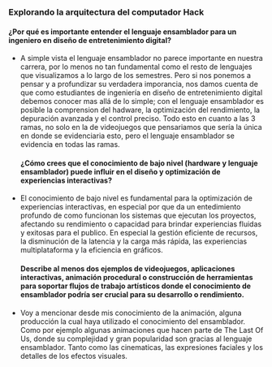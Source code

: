 ### Explorando la arquitectura del computador Hack ###

#### ¿Por qué es importante entender el lenguaje ensamblador para un ingeniero en diseño de entretenimiento digital? ####
- A simple vista el lenguaje ensamblador no parece importante en nuestra carrera, por lo menos no tan fundamental como el resto de lenguajes que visualizamos a lo largo de los semestres. Pero si nos ponemos a pensar y a profundizar su verdadera imporancia, nos damos cuenta de que como estudiantes de ingeniería en diseño de entretenimiento digital debemos conocer mas allá de lo simple; con el lenguaje ensamblador es posible la comprension del hadware, la optimización del rendimiento, la depuración avanzada y el control preciso. Todo esto en cuanto a las 3 ramas, no solo en la de videojuegos que pensariamos que sería la única en donde se evidenciaria esto, pero el lenguaje ensamblador se evidencia en todas las ramas.

  #### ¿Cómo crees que el conocimiento de bajo nivel (hardware y lenguaje ensamblador) puede influir en el diseño y optimización de experiencias interactivas? ####
- El conocimiento de bajo nivel es fundamental para la optimización de experiencias interactivas, en especial por que da un entedimiento profundo de como funcionan los sistemas que ejecutan los proyectos, afectando su rendimiento o capacidad para brindar experiencias fluidas y exitosas para el publico. En especial la gestión eficiente de recursos, la disminución de la latencia y la carga más rápida, las experiencias multiplataforma y la eficiencia en gráficos.

  #### Describe al menos dos ejemplos de videojuegos, aplicaciones interactivas, animación procedural o construcción de herramientas para soportar flujos de trabajo artísticos donde el conocimiento de ensamblador podría ser crucial para su desarrollo o rendimiento. ####
- Voy a mencionar desde mis conocimiento de la animación, alguna producción la cual haya utilizado el conocimiento del ensamblador.
Como por ejemplo algunas animaciones que hacen parte de The Last Of Us, donde su complejidad y gran popularidad son gracias al lenguaje ensamblador. Tanto como las cinematicas, las expresiones faciales y los detalles de los efectos visuales.

  











